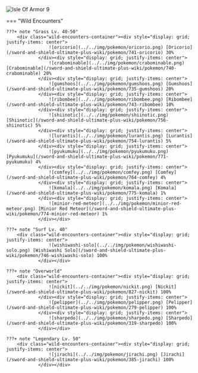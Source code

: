 <img src="../../img/routes/Isle Of Armor 9.png" alt="Isle Of Armor 9"/>

=== "Wild Encounters"


	???+ note "Grass Lv. 40-50"
		<div class="wild-encounters-container"><div style="display: grid; justify-items: center">
                    ![oricorio](../../img/pokemon/oricorio.png) [Oricorio](/sword-and-shield-ultimate-plus-wiki/pokemon/741-oricorio) 30%
                </div><div style="display: grid; justify-items: center">
                    ![crabominable](../../img/pokemon/crabominable.png) [Crabominable](/sword-and-shield-ultimate-plus-wiki/pokemon/740-crabominable) 20%
                </div><div style="display: grid; justify-items: center">
                    ![gumshoos](../../img/pokemon/gumshoos.png) [Gumshoos](/sword-and-shield-ultimate-plus-wiki/pokemon/735-gumshoos) 20%
                </div><div style="display: grid; justify-items: center">
                    ![ribombee](../../img/pokemon/ribombee.png) [Ribombee](/sword-and-shield-ultimate-plus-wiki/pokemon/743-ribombee) 10%
                </div><div style="display: grid; justify-items: center">
                    ![shiinotic](../../img/pokemon/shiinotic.png) [Shiinotic](/sword-and-shield-ultimate-plus-wiki/pokemon/756-shiinotic) 5%
                </div><div style="display: grid; justify-items: center">
                    ![lurantis](../../img/pokemon/lurantis.png) [Lurantis](/sword-and-shield-ultimate-plus-wiki/pokemon/754-lurantis) 5%
                </div><div style="display: grid; justify-items: center">
                    ![pyukumuku](../../img/pokemon/pyukumuku.png) [Pyukumuku](/sword-and-shield-ultimate-plus-wiki/pokemon/771-pyukumuku) 4%
                </div><div style="display: grid; justify-items: center">
                    ![comfey](../../img/pokemon/comfey.png) [Comfey](/sword-and-shield-ultimate-plus-wiki/pokemon/764-comfey) 4%
                </div><div style="display: grid; justify-items: center">
                    ![komala](../../img/pokemon/komala.png) [Komala](/sword-and-shield-ultimate-plus-wiki/pokemon/775-komala) 1%
                </div><div style="display: grid; justify-items: center">
                    ![minior-red-meteor](../../img/pokemon/minior-red-meteor.png) [Minior Red Meteor](/sword-and-shield-ultimate-plus-wiki/pokemon/774-minior-red-meteor) 1%
                </div></div>

	???+ note "Surf Lv. 40"
		<div class="wild-encounters-container"><div style="display: grid; justify-items: center">
                    ![wishiwashi-solo](../../img/pokemon/wishiwashi-solo.png) [Wishiwashi Solo](/sword-and-shield-ultimate-plus-wiki/pokemon/746-wishiwashi-solo) 100%
                </div></div>

	???+ note "Overworld"
		<div class="wild-encounters-container"><div style="display: grid; justify-items: center">
                    ![nickit](../../img/pokemon/nickit.png) [Nickit](/sword-and-shield-ultimate-plus-wiki/pokemon/827-nickit) 100%
                </div><div style="display: grid; justify-items: center">
                    ![pelipper](../../img/pokemon/pelipper.png) [Pelipper](/sword-and-shield-ultimate-plus-wiki/pokemon/279-pelipper) 100%
                </div><div style="display: grid; justify-items: center">
                    ![sharpedo](../../img/pokemon/sharpedo.png) [Sharpedo](/sword-and-shield-ultimate-plus-wiki/pokemon/319-sharpedo) 100%
                </div></div>

	???+ note "Legendary Lv. 50"
		<div class="wild-encounters-container"><div style="display: grid; justify-items: center">
                    ![jirachi](../../img/pokemon/jirachi.png) [Jirachi](/sword-and-shield-ultimate-plus-wiki/pokemon/385-jirachi) 100%
                </div></div>



